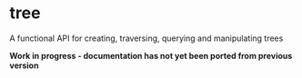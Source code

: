 # tree

A functional API for creating, traversing, querying and manipulating trees

**Work in progress - documentation has not yet been ported from previous
version**
